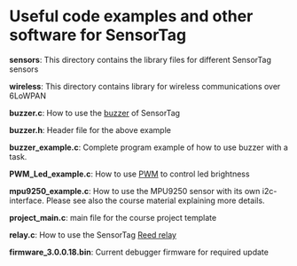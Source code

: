 # Useful code examples and other software for SensorTag

**sensors**: This directory contains the library files for different SensorTag sensors

**wireless**: This directory contains library for wireless communications over 6LoWPAN

**buzzer.c**: How to use the [buzzer](https://en.wikipedia.org/wiki/Buzzer) of SensorTag

**buzzer.h**: Header file for the above example

**buzzer_example.c**: Complete program example of how to use buzzer with a task.

**PWM_Led_example.c**: How to use [PWM](https://en.wikipedia.org/wiki/Pulse-width_modulation) to control led brightness

**mpu9250_example.c**: How to use the MPU9250 sensor with its own i2c-interface. Please see also the course material explaining more details. 

**project_main.c**: main file for the course project template

**relay.c**: How to use the SensorTag [Reed relay](https://en.wikipedia.org/wiki/Reed_relay)

**firmware_3.0.0.18.bin**: Current debugger firmware for required update
